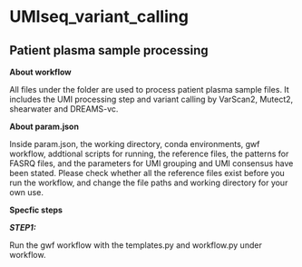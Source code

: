 # UMIseq_variant_calling
## Patient plasma sample processing
**About workflow**

All files under the folder <workflow> are used to process patient plasma sample files. It includes the UMI processing step and variant calling by VarScan2, Mutect2, shearwater and DREAMS-vc.

**About param.json**

Inside param.json, the working directory, conda environments, gwf workflow, addtional scripts for running, the reference files, the patterns for FASRQ files, and the parameters for UMI grouping and UMI consensus have been stated. Please check whether all the reference files exist before you run the workflow, and change the file paths and working directory for your own use. 

**Specfic steps** 

***STEP1:*** 

Run the gwf workflow with the templates.py and workflow.py under workflow.  

